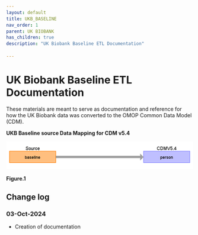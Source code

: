 ```yaml
---
layout: default
title: UKB_BASELINE
nav_order: 1
parent: UK BIOBANK
has_children: true
description: "UK Biobank Baseline ETL Documentation"

---
```


# UK Biobank Baseline ETL Documentation

These materials are meant to serve as documentation and reference for how the UK Biobank data was converted to the OMOP Common Data Model (CDM).

**UKB Baseline source Data Mapping for CDM v5.4**

![](images/image12.png)

**Figure.1**

## Change log

### 03-Oct-2024
- Creation of documentation